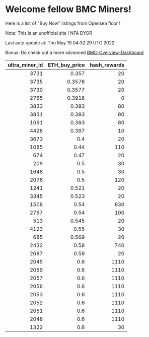 # Welcome fellow BMC Miners!
Here is a list of "Buy Now" listings from Opensea floor !

Note: This is an unofficial site ! NFA DYOR

Last auto update at: Thu May 19 04:32:29 UTC 2022

Bonus: Do check out a more advanced [BMC-Overview-Dashboard](https://dune.com/defifunk/BMC-Overview-Dashboard)


|   ultra_miner_id |   ETH_buy_price |   hash_rewards |
|-----------------:|----------------:|---------------:|
|             3731 |          0.357  |             20 |
|             3735 |          0.3576 |             20 |
|             3730 |          0.3577 |             20 |
|             2765 |          0.3918 |              0 |
|             3833 |          0.393  |             80 |
|             3831 |          0.393  |             80 |
|             1091 |          0.393  |             80 |
|             4428 |          0.397  |             10 |
|             3673 |          0.4    |             20 |
|             1085 |          0.44   |            110 |
|              674 |          0.47   |             20 |
|              209 |          0.5    |             30 |
|             1648 |          0.5    |             30 |
|             2076 |          0.5    |            120 |
|             1241 |          0.521  |             20 |
|             3345 |          0.523  |             20 |
|             1506 |          0.54   |            630 |
|             2767 |          0.54   |            100 |
|              513 |          0.545  |             20 |
|             4123 |          0.55   |             30 |
|              685 |          0.569  |             20 |
|             2432 |          0.58   |            740 |
|             2687 |          0.59   |             20 |
|             2045 |          0.6    |           1110 |
|             2059 |          0.6    |           1110 |
|             2057 |          0.6    |           1110 |
|             2056 |          0.6    |           1110 |
|             2053 |          0.6    |           1110 |
|             2052 |          0.6    |           1110 |
|             2051 |          0.6    |           1110 |
|             2048 |          0.6    |           1110 |
|             1322 |          0.6    |             30 |